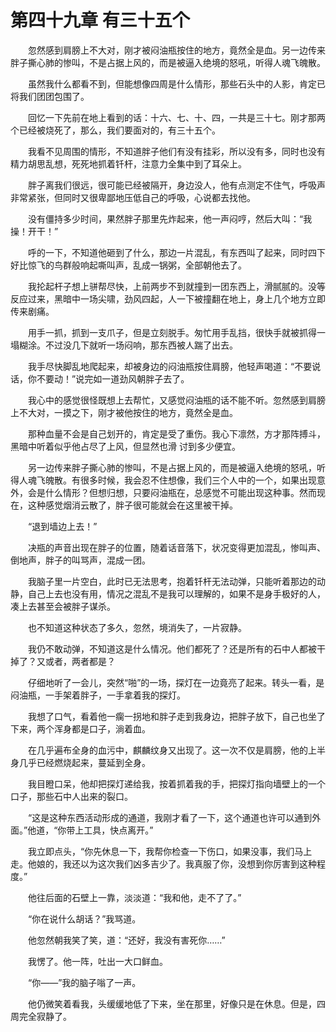 # 第四十九章 有三十五个


　　忽然感到肩膀上不大对，刚才被闷油瓶按住的地方，竟然全是血。另一边传来胖子撕心肺的惨叫，不是占据上风的，而是被逼入绝境的怒吼，听得人魂飞魄散。

　　虽然我什么都看不到，但能想像四周是什么情形，那些石头中的人影，肯定已将我们团团包围了。

　　回忆一下先前在地上看到的话：十六、七、十、四，一共是三十七。刚才那两个已经被烧死了，那么，我们要面对的，有三十五个。

　　我看不见周围的情形，不知道胖子他们有没有挂彩，所以没有多，同时也没有精力胡思乱想，死死地抓着钎杆，注意力全集中到了耳朵上。

　　胖子离我们很远，很可能已经被隔开，身边没人，他有点测定不住气，呼吸声非常紧张，但同时又很卑鄙地压低自己的呼吸，心说都去找他。

　　没有僵持多少时间，果然胖子那里先炸起来，他一声闷哼，然后大叫：“我操！开干！”

　　呼的一下，不知道他砸到了什么，那边一片混乱，有东西叫了起来，同时四下好比惊飞的鸟群般响起嘶叫声，乱成一锅粥，全部朝他去了。

　　我抡起杆子想上骈帮尽快，上前两步不到就撞到一团东西上，滑腻腻的。没等反应过来，黑暗中一场尖啸，劲风四起，人一下被撞翻在地上，身上几个地方立即传来剧痛。

　　用手一抓，抓到一支爪子，但是立刻脱手。匆忙用手乱挡，很快手就被抓得一塌糊涂。不过没几下就听一场闷响，那东西被人踹了出去。

　　我手尽快脚乱地爬起来，却被身边的闷油瓶按住肩膀，他轻声喝道：“不要说话，你不要动！”说完如一道劲风朝胖子去了。

　　我心中的感觉很怪既想上去帮忙，又感觉闷油瓶的话不能不听。忽然感到肩膀上不大对，一摸之下，刚才被他按住的地方，竟然全是血。

　　那种血量不会是自己划开的，肯定是受了重伤。我心下凛然，方才那阵搏斗，黑暗中听着似乎他占尽了上风，但显然也滑 讨到多少便宜。

　　另一边传来胖子撕心肺的惨叫，不是占据上风的，而是被逼入绝境的怒吼，听得人魂飞魄散。有很多时候，我会忍不住想像，我们三个人中的一个，如果出现意外，会是什么情形？但想归想，只要闷油瓶在，总感觉不可能出现这种事。然而现在，这种感觉烟消云散了，胖子很可能就会在这里被干掉。

　　“退到墙边上去！”

　　决瓶的声音出现在胖子的位置，随着话音落下，状况变得更加混乱，惨叫声、倒地声，胖子的叫骂声，混成一团。

　　我脑子里一片空白，此时已无法思考，抱着钎杆无法动弹，只能听着那边的动静，自己上去也没有用，情况之混乱不是我可以理解的，如果不是身手极好的人，凑上去甚至会被胖子谋杀。

　　也不知道这种状态了多久，忽然，境消失了，一片寂静。

　　我仍不敢动弹，不知道这是什么情况。他们都死了？还是所有的石中人都被干掉了？又或者，两者都是？

　　仔细地听了一会儿，突然“啪”的一场，探灯在一边竟亮了起来。转头一看，是闷油瓶，一手架着胖子，一手拿着我的探灯。

　　我想了口气，看着他一瘸一拐地和胖子走到我身边，把胖子放下，自己也坐了下来，两个浑身都是口子，淌着血。

　　在几乎遍布全身的血污中，麒麟纹身又出现了。这一次不仅是肩膀，他的上半身几乎已经燃烧起来，蔓延到全身。

　　我目瞪口呆，他却把探灯递给我，按着抓着我的手，把探灯指向墙壁上的一个口子，那些石中人出来的裂口。

　　“这是这种东西活动形成的通道，我刚才看了一下，这个通道也许可以通到外面。”他道，“你带上工具，快点离开。”

　　我立即点头，“你先休息一下，我帮你检查一下伤口，如果没事，我们马上走。他娘的，我还以为这次我们凶多吉少了。我真服了你，没想到你厉害到这种程度。”

　　他往后面的石壁上一靠，淡淡道：“我和他，走不了了。”

　　“你在说什么胡话？”我骂道。

　　他忽然朝我笑了笑，道：“还好，我没有害死你……”

　　我愣了。他一阵，吐出一大口鲜血。

　　“你——”我的脑子嗡了一声。

　　他仍微笑着看我，头缓缓地低了下来，坐在那里，好像只是在休息。但是，四周完全寂静了。

